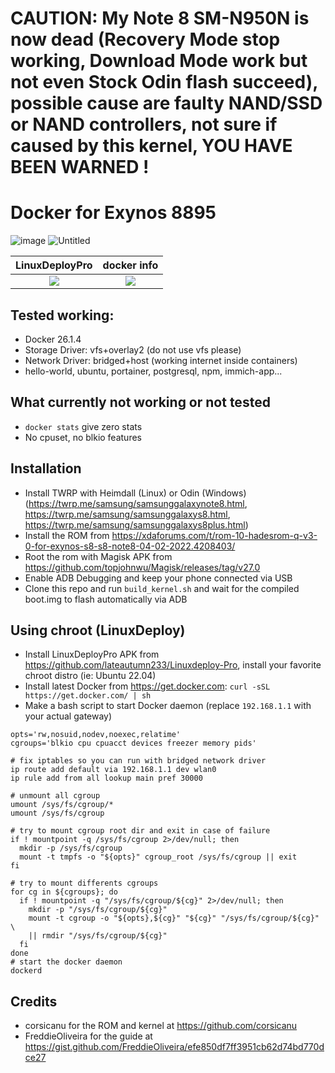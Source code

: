 # CAUTION: My Note 8 SM-N950N is now dead (Recovery Mode stop working, Download Mode work but not even Stock Odin flash succeed), possible cause are faulty NAND/SSD or NAND controllers, not sure if caused by this kernel, YOU HAVE BEEN WARNED !

# Docker for Exynos 8895
![image](https://github.com/brokeDude2901/android_kernel_samsung_universal8895_docker/assets/46110534/a4d9fce1-3650-4a70-b185-6030f1c3460e)
![Untitled](https://github.com/brokeDude2901/android_kernel_samsung_universal8895_docker/assets/46110534/81c87c69-fb31-41a0-a3b4-930db1eb4d8f)

LinuxDeployPro             |  docker info
:-------------------------:|:-------------------------:
![](https://github.com/brokeDude2901/android_kernel_samsung_universal8895_docker/assets/46110534/c2398df6-e49c-488d-a43b-a044624b7fef)|![](https://github.com/brokeDude2901/android_kernel_samsung_universal8895_docker/assets/46110534/3dc96bbc-3376-49c6-af5c-16f85926982c)


## Tested working:
- Docker 26.1.4
- Storage Driver: vfs+overlay2 (do not use vfs please)
- Network Driver: bridged+host (working internet inside containers)
- hello-world, ubuntu, portainer, postgresql, npm, immich-app...

## What currently not working or not tested
- `docker stats` give zero stats
- No cpuset, no blkio features

## Installation
- Install TWRP with Heimdall (Linux) or Odin (Windows) (https://twrp.me/samsung/samsunggalaxynote8.html, https://twrp.me/samsung/samsunggalaxys8.html, https://twrp.me/samsung/samsunggalaxys8plus.html)
- Install the ROM from https://xdaforums.com/t/rom-10-hadesrom-q-v3-0-for-exynos-s8-s8-note8-04-02-2022.4208403/
- Root the rom with Magisk APK from https://github.com/topjohnwu/Magisk/releases/tag/v27.0
- Enable ADB Debugging and keep your phone connected via USB
- Clone this repo and run `build_kernel.sh` and wait for the compiled boot.img to flash automatically via ADB
## Using chroot (LinuxDeploy)
- Install LinuxDeployPro APK from https://github.com/lateautumn233/Linuxdeploy-Pro, install your favorite chroot distro (ie: Ubuntu 22.04)
- Install latest Docker from https://get.docker.com: `curl -sSL https://get.docker.com/ | sh`
- Make a bash script to start Docker daemon (replace `192.168.1.1` with your actual gateway)
```
opts='rw,nosuid,nodev,noexec,relatime'
cgroups='blkio cpu cpuacct devices freezer memory pids'

# fix iptables so you can run with bridged network driver
ip route add default via 192.168.1.1 dev wlan0
ip rule add from all lookup main pref 30000

# unmount all cgroup
umount /sys/fs/cgroup/*
umount /sys/fs/cgroup

# try to mount cgroup root dir and exit in case of failure
if ! mountpoint -q /sys/fs/cgroup 2>/dev/null; then
  mkdir -p /sys/fs/cgroup
  mount -t tmpfs -o "${opts}" cgroup_root /sys/fs/cgroup || exit
fi

# try to mount differents cgroups
for cg in ${cgroups}; do
  if ! mountpoint -q "/sys/fs/cgroup/${cg}" 2>/dev/null; then
    mkdir -p "/sys/fs/cgroup/${cg}"
    mount -t cgroup -o "${opts},${cg}" "${cg}" "/sys/fs/cgroup/${cg}" \
    || rmdir "/sys/fs/cgroup/${cg}"
  fi
done
# start the docker daemon
dockerd
```
## Credits
- corsicanu for the ROM and kernel at https://github.com/corsicanu 
- FreddieOliveira for the guide at https://gist.github.com/FreddieOliveira/efe850df7ff3951cb62d74bd770dce27
